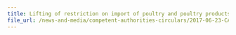 ```yaml
---
title: Lifting of restriction on import of poultry and poultry products from Chile 
file_url: /news-and-media/competent-authorities-circulars/2017-06-23-CA.pdf
---
```

